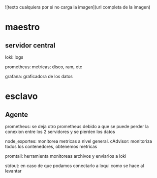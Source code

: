 
![texto cualquiera por si no carga la imagen](url completa de la imagen)

# maestro 
## servidor central 

loki: logs

prometheus: metricas; disco, ram, etc

grafana: graficadora de los datos

# esclavo
## Agente
prometheus: se deja otro prometheus debido a que se puede perder la conexion entre los 2 servidores y se pierden los datos

node_exportes: monitorea metricas a nivel general.
cAdvisor: monitoriza todos los contenedores, obtenemos metricas

promtail: herramienta monitoreas archivos y enviarlos a loki

 stdout: en caso de que podamos conectarlo a loqui como se hace al levantar 
